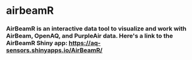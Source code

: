 # airbeamR

### AirBeamR is an interactive data tool to visualize and work with AirBeam, OpenAQ, and PurpleAir data.  Here's a link to the AirBeamR Shiny app: https://aq-sensors.shinyapps.io/AirBeamR/
